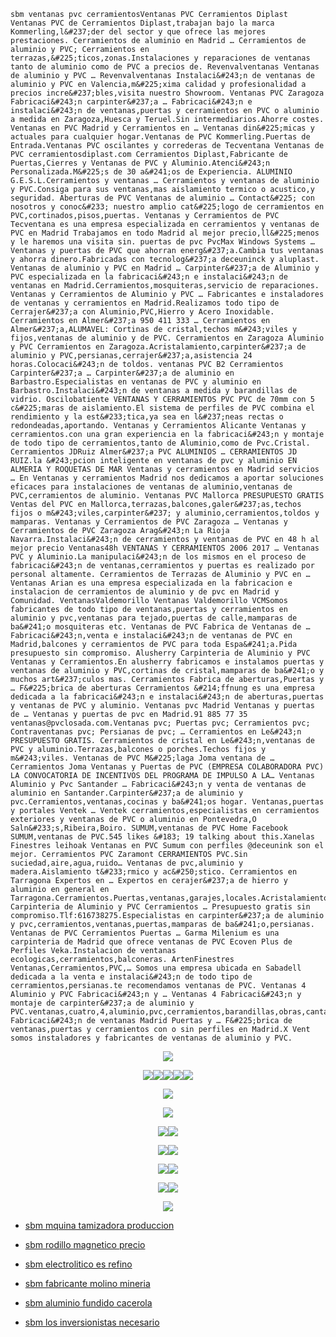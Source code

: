 
```
sbm ventanas pvc cerramientosVentanas PVC Cerramientos Diplast Ventanas PVC de Cerramientos Diplast,trabajan bajo la marca Kommerling,l&#237;der del sector y que ofrece las mejores prestaciones. Cerramientos de aluminio en Madrid … Cerramientos de aluminio y PVC; Cerramientos en terrazas,&#225;ticos,zonas.Instalaciones y reparaciones de ventanas tanto de aluminio como de PVC a precios de. Revenvalventanas Ventanas de aluminio y PVC … Revenvalventanas Instalaci&#243;n de ventanas de aluminio y PVC en Valencia,m&#225;xima calidad y profesionalidad a precios incre&#237;bles,visita nuestro Showroom. Ventanas PVC Zaragoza Fabricaci&#243;n carpinter&#237;a … Fabricaci&#243;n e instalaci&#243;n de ventanas,puertas y cerramientos en PVC o aluminio a medida en Zaragoza,Huesca y Teruel.Sin intermediarios.Ahorre costes. Ventanas en PVC Madrid y Cerramientos en … Ventanas din&#225;micas y actuales para cualquier hogar.Ventanas de PVC Kommerling.Puertas de Entrada.Ventanas PVC oscilantes y correderas de Tecventana Ventanas de PVC cerramientosdiplast.com Cerramientos Diplast,Fabricante de Puertas,Cierres y Ventanas de PVC y Aluminio.Atenci&#243;n Personalizada.M&#225;s de 30 a&#241;os de Experiencia. ALUMINIO G.E.S.L.Cerramientos y ventanas … Cerramientos y ventanas de aluminio y PVC.Consiga para sus ventanas,mas aislamiento termico o acustico,y seguridad. Aberturas de PVC Ventanas de aluminio … Contact&#225; con nosotros y conoc&#233; nuestro amplio cat&#225;logo de cerramientos en PVC,cortinados,pisos,puertas. Ventanas y Cerramientos de PVC Tecventana es una empresa especializada en cerramientos y ventanas de PVC en Madrid Trabajamos en todo Madrid al mejor precio,ll&#225;menos y le haremos una visita sin. puertas de pvc PvcMax Windows Systems … Ventanas y puertas de PVC que ahorran energ&#237;a.Cambia tus ventanas y ahorra dinero.Fabricadas con tecnolog&#237;a deceuninck y aluplast. Ventanas de aluminio y PVC en Madrid … Carpinter&#237;a de Aluminio y PVC especializada en la fabricaci&#243;n e instalaci&#243;n de ventanas en Madrid.Cerramientos,mosquiteras,servicio de reparaciones. Ventanas y Cerramientos de Aluminio y PVC … Fabricantes e instaladores de ventanas y cerramientos en Madrid.Realizamos todo tipo de Cerrajer&#237;a con Aluminio,PVC,Hierro y Acero Inoxidable. Cerramientos en Almer&#237;a 950 411 333 … Cerramientos en Almer&#237;a,ALUMAVEL: Cortinas de cristal,techos m&#243;viles y fijos,ventanas de aluminio y de PVC. Cerramientos en Zaragoza Aluminio y PVC Cerramientos en Zaragoza.Acristalamiento,carpinter&#237;a de aluminio y PVC,persianas,cerrajer&#237;a,asistencia 24 horas.Colocaci&#243;n de toldos. ventanas PVC B2 Cerramientos Carpinter&#237;a … Carpinter&#237;a de aluminio en Barbastro.Especialistas en ventanas de PVC y aluminio en Barbastro.Instalaci&#243;n de ventanas a medida y barandillas de vidrio. Oscilobatiente VENTANAS Y CERRAMIENTOS PVC PVC de 70mm con 5 c&#225;maras de aislamiento.El sistema de perfiles de PVC combina el rendimiento y la est&#233;tica,ya sea en l&#237;neas rectas o redondeadas,aportando. Ventanas y Cerramientos Alicante Ventanas y cerramientos.con una gran experiencia en la fabricaci&#243;n y montaje de todo tipo de cerramientos,tanto de Aluminio,como de Pvc.Cristal. Cerramientos JDRuiz Almer&#237;a PVC ALUMINIOS … CERRAMIENTOS JD RUIZ.la &#243;pcion inteligente en ventanas de pvc y aluminio EN ALMERIA Y ROQUETAS DE MAR Ventanas y cerramientos en Madrid servicios … En Ventanas y cerramientos Madrid nos dedicamos a aportar soluciones eficaces para instalaciones de ventanas de aluminio,ventanas de PVC,cerramientos de aluminio. Ventanas PVC Mallorca PRESUPUESTO GRATIS Ventas del PVC en Mallorca,terrazas,balcones,galer&#237;as,techos fijos o m&#243;viles,carpinter&#237; y aluminio,cerramientos,toldos y mamparas. Ventanas y Cerramientos de PVC Zaragoza … Ventanas y Cerramientos de PVC Zaragoza Arag&#243;n La Rioja Navarra.Instalaci&#243;n de cerramientos y ventanas de PVC en 48 h al mejor precio Ventanas48h VENTANAS Y CERRAMIENTOS 2006 2017 … Ventanas PVC y Aluminio.La manipulaci&#243;n de los mismos en el proceso de fabricaci&#243;n de ventanas,cerramientos y puertas es realizado por personal altamente. Cerramientos de Terrazas de Aluminio y PVC en … Ventanas Arian es una empresa especializada en la fabricacion e instalacion de cerramientos de aluminio y de pvc en Madrid y Comunidad. VentanasValdemorillo Ventanas Valdemorillo VCMSomos fabricantes de todo tipo de ventanas,puertas y cerramientos en aluminio y pvc,ventanas para tejado,puertas de calle,mamparas de ba&#241;o mosquiteras etc. Ventanas de PVC Fabrica de Ventanas de … Fabricaci&#243;n,venta e instalaci&#243;n de ventanas de PVC en Madrid,balcones y cerramientos de PVC para toda Espa&#241;a.Pida presupuesto sin compromiso. Alusherry Carpinteria de Aluminio y PVC Ventanas y Cerramientos.En alusherry fabricamos e instalamos puertas y ventanas de aluminio y PVC,cortinas de cristal,mamparas de ba&#241;o y muchos art&#237;culos mas. Cerramientos Fabrica de aberturas,Puertas y … F&#225;brica de aberturas Cerramientos &#214;ffnung es una empresa dedicada a la fabricaci&#243;n e instalaci&#243;n de aberturas,puertas y ventanas de PVC y aluminio. Ventanas pvc Madrid Ventanas y puertas de … Ventanas y puertas de pvc en Madrid.91 885 77 35 ventanas@pvclosada.com.Ventanas pvc; Puertas pvc; Cerramientos pvc; Contraventanas pvc; Persianas de pvc; … Cerramientos en Le&#243;n PRESUPUESTO GRATIS. Cerramientos de cristal en Le&#243;n,ventanas de PVC y aluminio.Terrazas,balcones o porches.Techos fijos y m&#243;viles. Ventanas de PVC M&#225;laga Joma ventana de … Cerramientos Joma Ventanas y Puertas de PVC (EMPRESA COLABORADORA PVC) LA CONVOCATORIA DE INCENTIVOS DEL PROGRAMA DE IMPULSO A LA… Ventanas Aluminio y Pvc Santander … Fabricaci&#243;n y venta de ventanas de aluminio en Santander.Carpinter&#237;a de aluminio y pvc.Cerramientos,ventanas,cocinas y ba&#241;os hogar. Ventanas,puertas y portales Ventek … Ventek cerramientos,especialistas en cerramientos exteriores y ventanas de PVC o aluminio en Pontevedra,O Saln&#233;s,Ribeira,Boiro. SUMUM,ventanas de PVC Home Facebook SUMUM,ventanas de PVC.545 likes &#183; 19 talking about this.Xanelas Finestres leihoak Ventanas en PVC Sumum con perfiles @deceunink son el mejor. Cerramientos PVC Zaramont CERRAMIENTOS PVC.Sin suciedad,aire,agua,ruido… Ventanas de pvc,aluminio y madera.Aislamiento t&#233;rmico y ac&#250;stico. Cerramientos en Tarragona Expertos en … Expertos en cerajer&#237;a de hierro y aluminio en general en Tarragona.Cerramientos.Puertas,ventanas,garajes,locales.Acristalamientos. Carpinteria de Aluminio y PVC Cerramientos … Presupuesto gratis sin compromiso.Tlf:616738275.Especialistas en carpinter&#237;a de aluminio y pvc,cerramientos,ventanas,puertas,mamparas de ba&#241;o,persianas. Ventanas de PVC Cerramientos Puertas … Garma Milenium es una carpinteria de Madrid que ofrece ventanas de PVC Ecoven Plus de Perfiles Veka.Instalacion de ventanas ecologicas,cerramientos,balconeras. ArtenFinestres Ventanas,Cerramientos,PVC,… Somos una empresa ubicada en Sabadell dedicada a la venta e instalaci&#243;n de todo tipo de cerramientos,persianas.te recomendamos ventanas de PVC. Ventanas 4 Aluminio y PVC Fabricaci&#243;n y … Ventanas 4 Fabricaci&#243;n y montaje de carpinter&#237;a de aluminio y PVC.ventanas,cuatro,4,aluminio,pvc,cerramientos,barandillas,obras,cantabria. Fabricaci&#243;n de ventanas Madrid Puertas y … F&#225;brica de ventanas,puertas y cerramientos con o sin perfiles en Madrid.X Vent somos instaladores y fabricantes de ventanas de aluminio y PVC. 
```

<div align="center">

<a href="https://es-crusher.shibang-china.com/github&k=sbm+ventanas+pvc+cerramientos"><img src="https://static.shibang-china.com/es/crusher/logo.jpg"></a>

<a href="https://es-crusher.shibang-china.com/github&k=sbm+ventanas+pvc+cerramientos"><img src="https://static.shibang-china.com/es/crusher/index.jpg"></a><a href="https://es-crusher.shibang-china.com/material.htmlgithub&k=sbm+ventanas+pvc+cerramientos"><img src="https://static.shibang-china.com/es/crusher/material.jpg"></a><a href="https://es-crusher.shibang-china.com/application.htmlgithub&k=sbm+ventanas+pvc+cerramientos"><img src="https://static.shibang-china.com/es/crusher/application.jpg"></a><a href="https://es-crusher.shibang-china.com/aboutus.htmlgithub&k=sbm+ventanas+pvc+cerramientos"><img src="https://static.shibang-china.com/es/crusher/aboutus.jpg"></a><a href="https://es-crusher.shibang-china.com/contact.htmlgithub&k=sbm+ventanas+pvc+cerramientos"><img src="https://static.shibang-china.com/es/crusher/contact.jpg"></a>

<a href="https://es-crusher.shibang-china.com/github&k=sbm+ventanas+pvc+cerramientos"><img src="https://static.shibang-china.com/es/crusher/banner.jpg"></a>

<a href="https://swt.shibang-china.com/github&k=sbm+ventanas+pvc+cerramientos"><img src="https://static.shibang-china.com/es/crusher/text.jpg"></a>

<a href="https://swt.shibang-china.com/github&k=sbm+ventanas+pvc+cerramientos"><img src="https://static.shibang-china.com/es/crusher/chat.jpg"></a><a href="https://es-crusher.shibang-china.com/contact.htmlgithub&k=sbm+ventanas+pvc+cerramientos"><img src="https://static.shibang-china.com/es/crusher/message.jpg"></a>

<a href="https://es-crusher.shibang-china.com/products/pe.htmlgithub&k=sbm+ventanas+pvc+cerramientos"><img src="https://static.shibang-china.com/es/crusher/pe.jpg"></a><a href="https://es-crusher.shibang-china.com/products/pf.htmlgithub&k=sbm+ventanas+pvc+cerramientos"><img src="https://static.shibang-china.com/es/crusher/pf.jpg"></a>

<a href="https://es-crusher.shibang-china.com/products/hpt.htmlgithub&k=sbm+ventanas+pvc+cerramientos"><img src="https://static.shibang-china.com/es/crusher/hpt.jpg"></a><a href="https://es-crusher.shibang-china.com/products/vsi.htmlgithub&k=sbm+ventanas+pvc+cerramientos"><img src="https://static.shibang-china.com/es/crusher/vsi.jpg"></a>

<a href="https://es-crusher.shibang-china.com/products/klv.htmlgithub&k=sbm+ventanas+pvc+cerramientos"><img src="https://static.shibang-china.com/es/crusher/klv.jpg"></a><a href="https://es-crusher.shibang-china.com/products/portable.htmlgithub&k=sbm+ventanas+pvc+cerramientos"><img src="https://static.shibang-china.com/es/crusher/portable.jpg"></a>

<a href="https://swt.shibang-china.com/github&k=sbm+ventanas+pvc+cerramientos"><img src="https://static.shibang-china.com/es/crusher/case.jpg"></a>

</div>


* [sbm mquina tamizadora produccion](sbm%20mquina%20tamizadora%20produccion.md)

* [sbm rodillo magnetico precio](sbm%20rodillo%20magnetico%20precio.md)

* [sbm electrolitico es refino](sbm%20electrolitico%20es%20refino.md)

* [sbm fabricante molino mineria](sbm%20fabricante%20molino%20mineria.md)

* [sbm aluminio fundido cacerola](sbm%20aluminio%20fundido%20cacerola.md)

* [sbm los inversionistas necesario](sbm%20los%20inversionistas%20necesario.md)